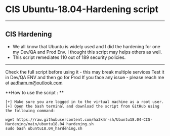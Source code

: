 # CIS Ubuntu-18.04-Hardening script

---
## CIS Hardening
- We all know that Ubuntu is widely used and I did the hardening for one my Dev/QA and Prod Env. I thought this script may helps others as well.
- This script  remediates 110 out of 189 security policies.
---

Check the full script before using it - this may break multiple services
Test it in Dev/QA ENV and then go for Prod
If you face any issue - please reach me at aadham.m@outlook.com

**How to use the script : **

    [+] Make sure you are logged in to the virtual machine as a root user.
    [+] Open the bash terminal and download the script from GitHub using the following command:
    
    wget https://raw.githubusercontent.com/ha3k4r-sh/Ubuntu18.04-CIS-Hardening/main/ubuntu18.04_hardening.sh
    sudo bash ubuntu18.04_hardening.sh
